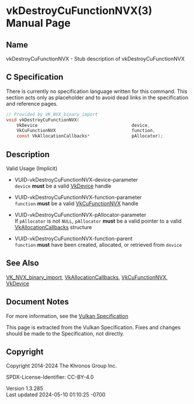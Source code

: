# vkDestroyCuFunctionNVX(3) Manual Page

## Name

vkDestroyCuFunctionNVX - Stub description of vkDestroyCuFunctionNVX



## <a href="#_c_specification" class="anchor"></a>C Specification

There is currently no specification language written for this command.
This section acts only as placeholder and to avoid dead links in the
specification and reference pages.

``` c
// Provided by VK_NVX_binary_import
void vkDestroyCuFunctionNVX(
    VkDevice                                    device,
    VkCuFunctionNVX                             function,
    const VkAllocationCallbacks*                pAllocator);
```

## <a href="#_description" class="anchor"></a>Description

Valid Usage (Implicit)

- <a href="#VUID-vkDestroyCuFunctionNVX-device-parameter"
  id="VUID-vkDestroyCuFunctionNVX-device-parameter"></a>
  VUID-vkDestroyCuFunctionNVX-device-parameter  
  `device` **must** be a valid [VkDevice](https://registry.khronos.org/vulkan/specs/1.3-extensions/man/html/VkDevice.html) handle

- <a href="#VUID-vkDestroyCuFunctionNVX-function-parameter"
  id="VUID-vkDestroyCuFunctionNVX-function-parameter"></a>
  VUID-vkDestroyCuFunctionNVX-function-parameter  
  `function` **must** be a valid [VkCuFunctionNVX](https://registry.khronos.org/vulkan/specs/1.3-extensions/man/html/VkCuFunctionNVX.html)
  handle

- <a href="#VUID-vkDestroyCuFunctionNVX-pAllocator-parameter"
  id="VUID-vkDestroyCuFunctionNVX-pAllocator-parameter"></a>
  VUID-vkDestroyCuFunctionNVX-pAllocator-parameter  
  If `pAllocator` is not `NULL`, `pAllocator` **must** be a valid
  pointer to a valid [VkAllocationCallbacks](https://registry.khronos.org/vulkan/specs/1.3-extensions/man/html/VkAllocationCallbacks.html)
  structure

- <a href="#VUID-vkDestroyCuFunctionNVX-function-parent"
  id="VUID-vkDestroyCuFunctionNVX-function-parent"></a>
  VUID-vkDestroyCuFunctionNVX-function-parent  
  `function` **must** have been created, allocated, or retrieved from
  `device`

## <a href="#_see_also" class="anchor"></a>See Also

[VK_NVX_binary_import](https://registry.khronos.org/vulkan/specs/1.3-extensions/man/html/VK_NVX_binary_import.html),
[VkAllocationCallbacks](https://registry.khronos.org/vulkan/specs/1.3-extensions/man/html/VkAllocationCallbacks.html),
[VkCuFunctionNVX](https://registry.khronos.org/vulkan/specs/1.3-extensions/man/html/VkCuFunctionNVX.html), [VkDevice](https://registry.khronos.org/vulkan/specs/1.3-extensions/man/html/VkDevice.html)

## <a href="#_document_notes" class="anchor"></a>Document Notes

For more information, see the <a
href="https://registry.khronos.org/vulkan/specs/1.3-extensions/html/vkspec.html#vkDestroyCuFunctionNVX"
target="_blank" rel="noopener">Vulkan Specification</a>

This page is extracted from the Vulkan Specification. Fixes and changes
should be made to the Specification, not directly.

## <a href="#_copyright" class="anchor"></a>Copyright

Copyright 2014-2024 The Khronos Group Inc.

SPDX-License-Identifier: CC-BY-4.0

Version 1.3.285  
Last updated 2024-05-10 01:10:25 -0700
